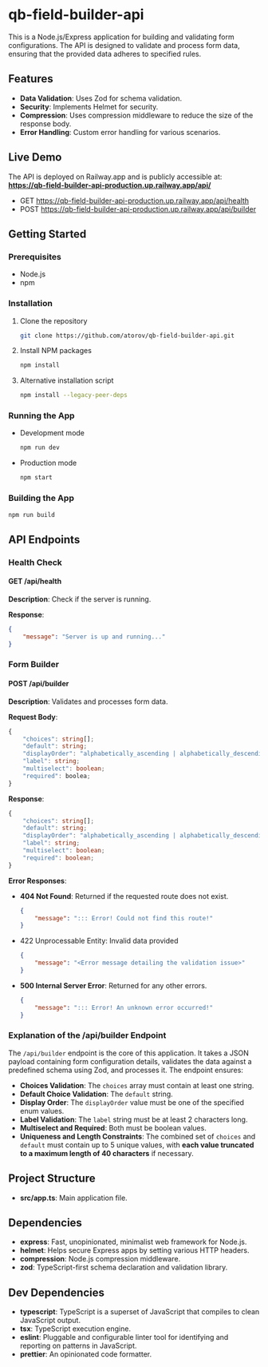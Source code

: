 # qb-field-builder-api

This is a Node.js/Express application for building and validating form configurations. The API is designed to validate and process form data, ensuring that the provided data adheres to specified rules.

## Features

-   **Data Validation**: Uses Zod for schema validation.
-   **Security**: Implements Helmet for security.
-   **Compression**: Uses compression middleware to reduce the size of the response body.
-   **Error Handling**: Custom error handling for various scenarios.

## Live Demo

The API is deployed on Railway.app and is publicly accessible at:
**<https://qb-field-builder-api-production.up.railway.app/api/>**

-   GET <https://qb-field-builder-api-production.up.railway.app/api/health>
-   POST <https://qb-field-builder-api-production.up.railway.app/api/builder>

## Getting Started

### Prerequisites

-   Node.js
-   npm

### Installation

1. Clone the repository

    ```sh
    git clone https://github.com/atorov/qb-field-builder-api.git
    ```

2. Install NPM packages

    ```sh
    npm install
    ```

3. Alternative installation script

    ```sh
    npm install --legacy-peer-deps
    ```

### Running the App

-   Development mode

    ```sh
    npm run dev
    ```

-   Production mode

    ```sh
    npm start
    ```

### Building the App

```sh
npm run build
```

## API Endpoints

### Health Check

#### GET /api/health

**Description**: Check if the server is running.

**Response**:

```json
{
    "message": "Server is up and running..."
}
```

### Form Builder

#### POST /api/builder

**Description**: Validates and processes form data.

**Request Body**:

```typescript
{
    "choices": string[];
    "default": string;
    "displayOrder": "alphabetically_ascending | alphabetically_descending | predefined | natural_number_ascending | natural_number_descending";
    "label": string;
    "multiselect": boolean;
    "required": boolea;
}
```

**Response**:

```typescript
{
    "choices": string[];
    "default": string;
    "displayOrder": "alphabetically_ascending | alphabetically_descending | predefined | natural_number_ascending | natural_number_descending";
    "label": string;
    "multiselect": boolean;
    "required": boolean;
}
```

**Error Responses**:

-   **404 Not Found**: Returned if the requested route does not exist.

    ```json
    {
        "message": "::: Error! Could not find this route!"
    }
    ```

-   422 Unprocessable Entity: Invalid data provided

    ```json
    {
        "message": "<Error message detailing the validation issue>"
    }
    ```

-   **500 Internal Server Error**: Returned for any other errors.

    ```json
    {
        "message": "::: Error! An unknown error occurred!"
    }
    ```

### Explanation of the /api/builder Endpoint

The `/api/builder` endpoint is the core of this application. It takes a JSON payload containing form configuration details, validates the data against a predefined schema using Zod, and processes it. The endpoint ensures:

-   **Choices Validation**: The `choices` array must contain at least one string.
-   **Default Choice Validation**: The `default` string.
-   **Display Order**: The `displayOrder` value must be one of the specified enum values.
-   **Label Validation**: The `label` string must be at least 2 characters long.
-   **Multiselect and Required**: Both must be boolean values.
-   **Uniqueness and Length Constraints**: The combined set of `choices` and `default` must contain up to 5 unique values, with **each value truncated to a maximum length of 40 characters** if necessary.

## Project Structure

-   **src/app.ts**: Main application file.

## Dependencies

-   **express**: Fast, unopinionated, minimalist web framework for Node.js.
-   **helmet**: Helps secure Express apps by setting various HTTP headers.
-   **compression**: Node.js compression middleware.
-   **zod**: TypeScript-first schema declaration and validation library.

## Dev Dependencies

-   **typescript**: TypeScript is a superset of JavaScript that compiles to clean JavaScript output.
-   **tsx**: TypeScript execution engine.
-   **eslint**: Pluggable and configurable linter tool for identifying and reporting on patterns in JavaScript.
-   **prettier**: An opinionated code formatter.
